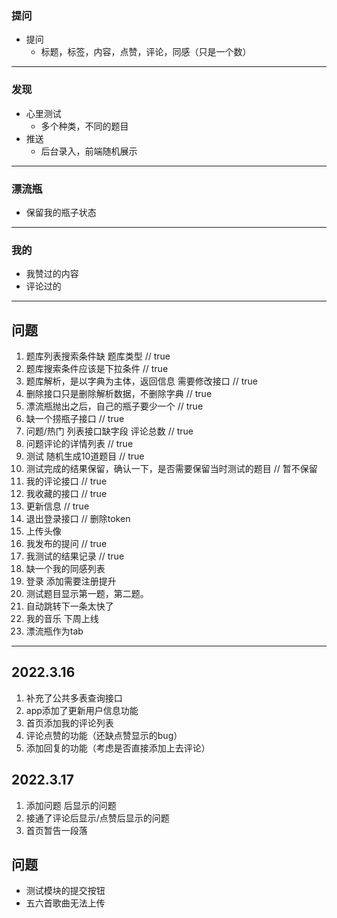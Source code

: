 ### 提问
- 提问
  - 标题，标签，内容，点赞，评论，同感（只是一个数）
---

### 发现
- 心里测试
  - 多个种类，不同的题目
- 推送
  - 后台录入，前端随机展示

---

### 漂流瓶
- 保留我的瓶子状态

---

### 我的
- 我赞过的内容
- 评论过的

---

## 问题
1. 题库列表搜索条件缺 题库类型 // true
2. 题库搜索条件应该是下拉条件 // true
3. 题库解析，是以字典为主体，返回信息 需要修改接口 // true
4. 删除接口只是删除解析数据，不删除字典 // true
5. 漂流瓶抛出之后，自己的瓶子要少一个 // true
6. 缺一个捞瓶子接口 // true
7. 问题/热门 列表接口缺字段 评论总数 // true
8. 问题评论的详情列表 // true
9. 测试 随机生成10道题目 // true
10. 测试完成的结果保留，确认一下，是否需要保留当时测试的题目 // 暂不保留
11. 我的评论接口 // true
12. 我收藏的接口 // true
13. 更新信息 // true
14. 退出登录接口 // 删除token
15. 上传头像
16. 我发布的提问 // true
17. 我测试的结果记录 // true
18. 缺一个我的同感列表
19. 登录 添加需要注册提升
20. 测试题目显示第一题，第二题。
21. 自动跳转下一条太快了
22. 我的音乐 下周上线
23. 漂流瓶作为tab
---

## 2022.3.16
1. 补充了公共多表查询接口
2. app添加了更新用户信息功能
3. 首页添加我的评论列表
4. 评论点赞的功能（还缺点赞显示的bug）
5. 添加回复的功能（考虑是否直接添加上去评论）
## 2022.3.17
1. 添加问题 后显示的问题
2. 接通了评论后显示/点赞后显示的问题
3. 首页暂告一段落


## 问题
- 测试模块的提交按钮
- 五六首歌曲无法上传